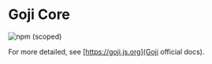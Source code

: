 # Goji Core

![npm (scoped)](https://img.shields.io/npm/v/@goji/core)

For more detailed, see [https://goji.js.org](Goji official docs).
